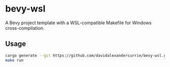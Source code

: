 # bevy-wsl

A Bevy project template with a WSL-compatible Makefile for Windows cross-compilation.

## Usage

```bash
cargo generate --git https://github.com/davidalexandercurrie/bevy-wsl.git --name my-cool-game
make run
```
